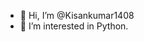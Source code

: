 - 👋 Hi, I’m @Kisankumar1408
- 👀 I’m interested in Python.


<!---
Kisankumar1408/Kisankumar1408 is a ✨ special ✨ repository because its `README.md` (this file) appears on your GitHub profile.
You can click the Preview link to take a look at your changes.
--->

